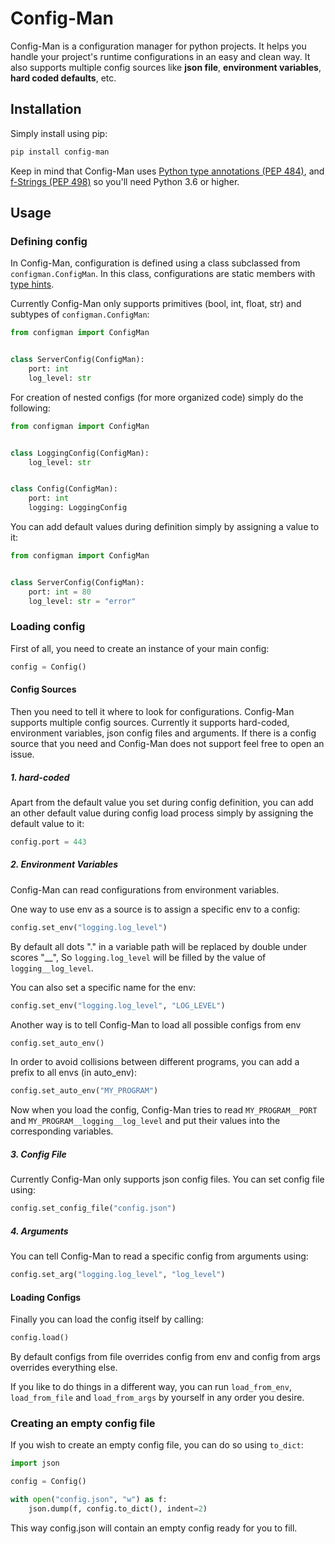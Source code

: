 # Config-Man

Config-Man is a configuration manager for python projects. It helps you handle your project's runtime configurations in
an easy and clean way. It also supports multiple config sources like **json file**, **environment variables**,
**hard coded defaults**, etc.

## Installation

Simply install using pip:

```bash
pip install config-man
```

Keep in mind that Config-Man uses [Python type annotations (PEP 484)](https://www.python.org/dev/peps/pep-0484/), and
[f-Strings (PEP 498)](https://www.python.org/dev/peps/pep-0498/) so you'll need Python 3.6 or higher.

## Usage

### Defining config

In Config-Man, configuration is defined using a class subclassed from `configman.ConfigMan`.
In this class, configurations are static members with [type hints](https://docs.python.org/3/library/typing.html).

Currently Config-Man only supports primitives (bool, int, float, str) and subtypes of `configman.ConfigMan`:

```python
from configman import ConfigMan


class ServerConfig(ConfigMan):
    port: int
    log_level: str
```

For creation of nested configs (for more organized code) simply do the following:

```python
from configman import ConfigMan


class LoggingConfig(ConfigMan):
    log_level: str


class Config(ConfigMan):
    port: int
    logging: LoggingConfig
```

You can add default values during definition simply by assigning a value to it:

```python
from configman import ConfigMan


class ServerConfig(ConfigMan):
    port: int = 80
    log_level: str = "error"
```

### Loading config

First of all, you need to create an instance of your main config:

```python
config = Config()
```

#### Config Sources

Then you need to tell it where to look for configurations. Config-Man supports multiple config sources. Currently it
supports hard-coded, environment variables, json config files and arguments. If there is a config source that you need
and Config-Man does not support feel free to open an issue.

##### 1. hard-coded

Apart from the default value you set during config definition, you can add an other default value during config load
process simply by assigning the default value to it:

```python
config.port = 443
```

##### 2. Environment Variables

Config-Man can read configurations from environment variables.

One way to use env as a source is to assign a specific env to a config:

```python
config.set_env("logging.log_level")
```

By default all dots "." in a variable path will be replaced by double under scores "\_\_", So `logging.log_level` will
be filled by the value of `logging__log_level`.

You can also set a specific name for the env:

```python
config.set_env("logging.log_level", "LOG_LEVEL")
```

Another way is to tell Config-Man to load all possible configs from env

```python
config.set_auto_env()
```

In order to avoid collisions between different programs, you can add a prefix to all envs (in auto_env):

```python
config.set_auto_env("MY_PROGRAM")
```

Now when you load the config, Config-Man tries to read `MY_PROGRAM__PORT` and `MY_PROGRAM__logging__log_level` and put
their values into the corresponding variables.

##### 3. Config File

Currently Config-Man only supports json config files. You can set config file using:

```python
config.set_config_file("config.json")
```

##### 4. Arguments

You can tell Config-Man to read a specific config from arguments using:

```python
config.set_arg("logging.log_level", "log_level")
```

#### Loading Configs

Finally you can load the config itself by calling:

```python
config.load()
```

By default configs from file overrides config from env and config from args overrides everything else.

If you like to do things in a different way, you can run `load_from_env`, `load_from_file` and `load_from_args`
by yourself in any order you desire.

### Creating an empty config file

If you wish to create an empty config file, you can do so using `to_dict`:

```python
import json

config = Config()

with open("config.json", "w") as f:
    json.dump(f, config.to_dict(), indent=2)
```

This way config.json will contain an empty config ready for you to fill.
